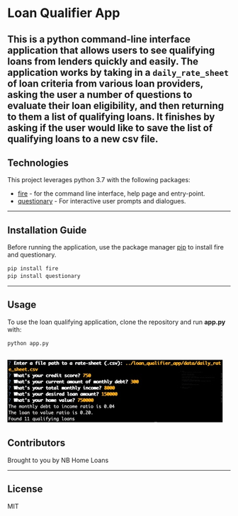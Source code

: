# Loan Qualifier App

This is a python command-line interface application that allows users to see qualifying loans from lenders quickly and easily. The application works by taking in a `daily_rate_sheet` of loan criteria from various loan providers, asking the user a number of questions to evaluate their loan eligibility, and then returning to them a list of qualifying loans. It finishes by asking if the user would like to save the list of qualifying loans to a new csv file.
---

## Technologies

This project leverages python 3.7 with the following packages:
* [fire](https://github.com/google/python-fire) - for the command line interface, help page and entry-point.
* [questionary](https://github.com/tmbo/questionary) - For interactive user prompts and dialogues. 

---

## Installation Guide

Before running the application, use the package manager [pip](https://pip.pypa.io/en/stable/) to install fire and questionary.

```python
pip install fire
pip install questionary
```

---

## Usage

To use the loan qualifying application, clone the repository and run **app.py** with:

```python
python app.py
```
![Loan Qualifier Prompts](readme_images/loan_qualifier_prompts.png)
---

## Contributors

Brought to you by NB Home Loans

---

## License

MIT

